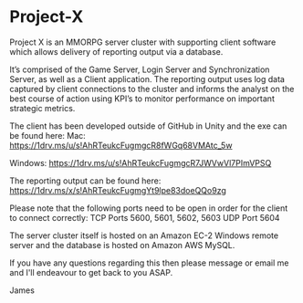 # Project-X

Project X is an MMORPG server cluster with supporting client software which allows delivery of 
reporting output via a database.

It’s comprised of the Game Server, Login Server and Synchronization Server, as well as a 
Client application. The reporting output uses log data captured by client connections to the 
cluster and informs the analyst on the best course of action using KPI’s to monitor performance 
on important strategic metrics. 

The client has been developed outside of GitHub in Unity and the exe can be found here: 
Mac:
https://1drv.ms/u/s!AhRTeukcFugmgcR8fWGq68VMAtc_5w

Windows:
https://1drv.ms/u/s!AhRTeukcFugmgcR7JWVwVl7PImVPSQ

The reporting output can be found here:
https://1drv.ms/x/s!AhRTeukcFugmgYt9lpe83doeQQo9zg

Please note that the following ports need to be open in order for the client to connect correctly:
TCP Ports 5600, 5601, 5602, 5603
UDP Port 5604

The server cluster itself is hosted on an Amazon EC-2 Windows remote server and the database is hosted on Amazon AWS MySQL.

If you have any questions regarding this then please message or email me and I'll endeavour to get back to you ASAP.

James
